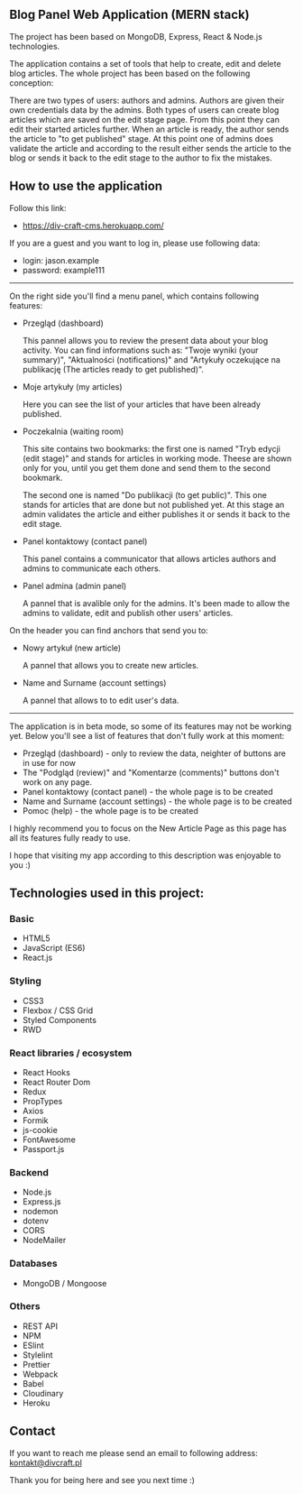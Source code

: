## Blog Panel Web Application (MERN stack)

The project has been based on MongoDB, Express, React & Node.js technologies. 

The application contains a set of tools that help to create, edit and delete blog articles. The whole project has been based on the following conception:

There are two types of users: authors and admins. Authors are given their own credentials data by the admins. Both types of users can create blog articles which are saved on the edit stage page. From this point they can edit their started articles further. When an article is ready, the author sends the article to "to get published" stage. At this point one of admins does validate the article and according to the result either sends the article to the blog or sends it back to the edit stage to the author to fix the mistakes.

## How to use the application

Follow this link:
- https://div-craft-cms.herokuapp.com/

If you are a guest and you want to log in, please use following data:
- login: jason.example
- password: example111

---

On the right side you'll find a menu panel, which contains following features:
- Przegląd (dashboard)

  This pannel allows you to review the present data about your blog activity. You can find informations such as: "Twoje wyniki (your summary)", "Aktualności (notifications)" and "Artykuły oczekujące na publikację (The articles ready to get published)".
  
- Moje artykuły (my articles)

  Here you can see the list of your articles that have been already published.
  
- Poczekalnia (waiting room)

  This site contains two bookmarks: the first one is named "Tryb edycji (edit stage)" and stands for articles in working mode. Theese are shown only for you, until you get them done and send them to the second bookmark. 
  
  The second one is named "Do publikacji (to get public)". This one stands for articles that are done but not published yet. At this stage an admin validates the article and either publishes it or sends it back to the edit stage.
  
- Panel kontaktowy (contact panel)

  This panel contains a communicator that allows articles authors and admins to communicate each others.
  
- Panel admina (admin panel)

  A pannel that is avalible only for the admins. It's been made to allow the admins to validate, edit and publish other users' articles.

On the header you can find anchors that send you to:
- Nowy artykuł (new article)

  A pannel that allows you to create new articles.

- Name and Surname (account settings)

  A pannel that allows to to edit user's data.
  
---

The application is in beta mode, so some of its features may not be working yet. Below you'll see a list of features that don't fully work at this moment:
- Przegląd (dashboard) - only to review the data, neighter of buttons are in use for now
- The "Podgląd (review)" and "Komentarze (comments)" buttons don't work on any page.
- Panel kontaktowy (contact panel) - the whole page is to be created
- Name and Surname (account settings) - the whole page is to be created
- Pomoc (help) - the whole page is to be created

I highly recommend you to focus on the New Article Page as this page has all its features fully ready to use.

I hope that visiting my app according to this description was enjoyable to you :)

## Technologies used in this project:

### Basic
- HTML5
- JavaScript (ES6)
- React.js

### Styling
- CSS3
- Flexbox / CSS Grid
- Styled Components
- RWD

### React libraries / ecosystem
- React Hooks
- React Router Dom
- Redux
- PropTypes
- Axios
- Formik
- js-cookie
- FontAwesome
- Passport.js

### Backend
- Node.js
- Express.js
- nodemon
- dotenv
- CORS
- NodeMailer

### Databases
- MongoDB / Mongoose

### Others
- REST API
- NPM
- ESlint
- Stylelint
- Prettier
- Webpack
- Babel
- Cloudinary
- Heroku

## Contact

If you want to reach me please send an email to following address: kontakt@divcraft.pl

Thank you for being here and see you next time :) 
